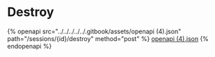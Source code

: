 # Destroy

{% openapi src="../../../../../.gitbook/assets/openapi (4).json" path="/sessions/{id}/destroy" method="post" %}
[openapi (4).json](<../../../../../.gitbook/assets/openapi (4).json>)
{% endopenapi %}
